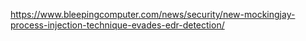 https://www.bleepingcomputer.com/news/security/new-mockingjay-process-injection-technique-evades-edr-detection/
